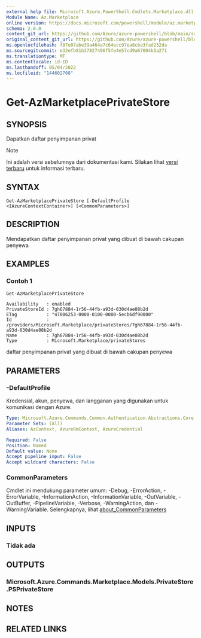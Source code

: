 ```yaml
---
external help file: Microsoft.Azure.PowerShell.Cmdlets.Marketplace.dll-Help.xml
Module Name: Az.Marketplace
online version: https://docs.microsoft.com/powershell/module/az.marketplace/get-azmarketplaceprivatestore
schema: 2.0.0
content_git_url: https://github.com/Azure/azure-powershell/blob/main/src/Marketplace/Marketplace/help/Get-AzMarketplacePrivateStore.md
original_content_git_url: https://github.com/Azure/azure-powershell/blob/main/src/Marketplace/Marketplace/help/Get-AzMarketplacePrivateStore.md
ms.openlocfilehash: f87e07abe39a464a7c64ecc97ea8cba3fad232da
ms.sourcegitcommit: e32efb81b37827496f5fe4e57cd9a67004b5a271
ms.translationtype: MT
ms.contentlocale: id-ID
ms.lasthandoff: 05/04/2022
ms.locfileid: "144602708"
---
```

# Get-AzMarketplacePrivateStore

## SYNOPSIS
Dapatkan daftar penyimpanan privat

> [!NOTE]
>Ini adalah versi sebelumnya dari dokumentasi kami. Silakan lihat [versi terbaru](/powershell/module/az.marketplace/get-azmarketplaceprivatestore) untuk informasi terbaru.

## SYNTAX

```
Get-AzMarketplacePrivateStore [-DefaultProfile <IAzureContextContainer>] [<CommonParameters>]
```

## DESCRIPTION
Mendapatkan daftar penyimpanan privat yang dibuat di bawah cakupan penyewa

## EXAMPLES

### Contoh 1
```powershell
Get-AzMarketplacePrivateStore
```

```output
Availability   : enabled
PrivateStoreId : 7gh67884-1r56-44fb-a93d-030d4ae08b2d
ETag           : "47006253-0000-0100-0000-5ecb6df90000"
Id             : /providers/Microsoft.Marketplace/privateStores/7gh67884-1r56-44fb-a93d-030d4ae08b2d
Name           : 7gh67884-1r56-44fb-a93d-030d4ae08b2d
Type           : Microsoft.Marketplace/privateStores
```

daftar penyimpanan privat yang dibuat di bawah cakupan penyewa

## PARAMETERS

### -DefaultProfile
Kredensial, akun, penyewa, dan langganan yang digunakan untuk komunikasi dengan Azure.

```yaml
Type: Microsoft.Azure.Commands.Common.Authentication.Abstractions.Core.IAzureContextContainer
Parameter Sets: (All)
Aliases: AzContext, AzureRmContext, AzureCredential

Required: False
Position: Named
Default value: None
Accept pipeline input: False
Accept wildcard characters: False
```

### CommonParameters
Cmdlet ini mendukung parameter umum: -Debug, -ErrorAction, -ErrorVariable, -InformationAction, -InformationVariable, -OutVariable, -OutBuffer, -PipelineVariable, -Verbose, -WarningAction, dan -WarningVariable. Selengkapnya, lihat [about_CommonParameters](http://go.microsoft.com/fwlink/?LinkID=113216)

## INPUTS

### Tidak ada

## OUTPUTS

### Microsoft.Azure.Commands.Marketplace.Models.PrivateStore.PSPrivateStore

## NOTES

## RELATED LINKS
